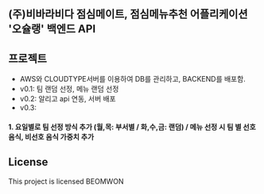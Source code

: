 ## (주)비바라비다 점심메이트, 점심메뉴추천 어플리케이션 '오슐랭' 백엔드 API

## 프로젝트
- AWS와 CLOUDTYPE서버를 이용하여 DB를 관리하고, BACKEND를 배포함.
- v0.1: 팀 랜덤 선정, 메뉴 랜덤 선정
- v0.2: 알리고 api 연동, 서버 배포
- v0.3: 
#### 1. 요일별로 팀 선정 방식 추가 (월,목: 부서별 / 화,수,금: 랜덤) / 메뉴 선정 시 팀 별 선호음식, 비선호 음식 가중치 추가

 
## License
This project is licensed BEOMWON

